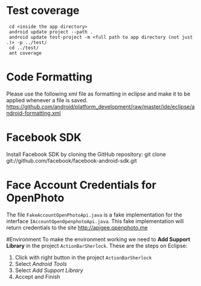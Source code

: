 # Test coverage
     cd <inside the app directory>
     android update project --path .
     android update test-project -m <full path to app directory (not just .)> -p ../test/
     cd ../test/
     ant coverage

# Code Formatting
Please use the following xml file as formatting in eclipse and make it to be applied whenever a file is saved.
    https://github.com/android/platform_development/raw/master/ide/eclipse/android-formatting.xml


# Facebook SDK
Install Facebook SDK by cloning the GitHub repository: git clone git://github.com/facebook/facebook-android-sdk.git


# Face Account Credentials for OpenPhoto
The file `FakeAccountOpenPhotoApi.java` is a fake implementation for the interface `IAccountOpenOpenphotoApi.java`.
This fake implementation will return credentials to the site http://apigee.openphoto.me


#Environment
To make the environment working we need to **Add Support Library** in the project `ActionBarSherlock`.
These are the steps on Eclipse:
1. Click with right button in the project `ActionBarSherlock`
2. Select _Android Tools_
3. Select _Add Support Library_
4. Accept and Finish